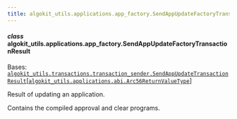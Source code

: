 ```yaml
---
title: algokit_utils.applications.app_factory.SendAppUpdateFactoryTransactionResult
---
```


#### _class_ algokit_utils.applications.app_factory.SendAppUpdateFactoryTransactionResult

Bases: [`algokit_utils.transactions.transaction_sender.SendAppUpdateTransactionResult`](/reference/algokit-utils-py/api/transactions/transaction_sender/sendappupdatetransactionresult/#algokit_utils.transactions.transaction_sender.SendAppUpdateTransactionResult)[[`algokit_utils.applications.abi.Arc56ReturnValueType`](/reference/algokit-utils-py/api/applications/abi/#algokit_utils.applications.abi.Arc56ReturnValueType)]

Result of updating an application.

Contains the compiled approval and clear programs.
